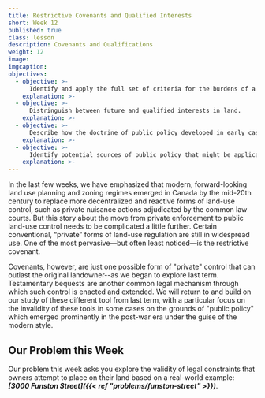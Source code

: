 ```yaml
---
title: Restrictive Covenants and Qualified Interests
short: Week 12
published: true
class: lesson
description: Covenants and Qualifications
weight: 12
image: 
imgcaption: 
objectives:
  - objective: >-
      Identify and apply the full set of criteria for the burdens of a valid restrictive covenant to run with the land.
    explanation: >-
  - objective: >-
      Distringuish between future and qualified interests in land.
    explanation: >-
  - objective: >-
      Describe how the doctrine of public policy developed in early cases dealing with discriminatory restrictive covenants and link this development to the features of the modern style.
    explanation: >-
  - objective: >-
      Identify potential sources of public policy that might be applicable in contemporary cases concerning the validity of restrictive covenants.
    explanation: >-
---
```


In the last few weeks, we have emphasized that modern, forward-looking land use planning and zoning regimes emerged in Canada by the mid-20th century to replace more decentralized and reactive forms of land-use control, such as private nuisance actions adjudicated by the common law courts. But this story about the move from private enforcement to public land-use control needs to be complicated a little further. Certain conventional, “private” forms of land-use regulation are still in widespread use. One of the most pervasive—but often least noticed—is the restrictive covenant.

Covenants, however, are just one possible form of "private" control that can outlast the original landowner--as we began to explore last term. Testamentary bequests are another common legal mechanism through which such control is enacted and extended. We will return to and build on our study of these different tool from last term, with a particular focus on the invalidity of these tools in some cases on the grounds of "public policy" which emerged prominently in the post-war era under the guise of the modern style. 


## Our Problem this Week

Our problem this week asks you explore the validity of legal constraints that owners attempt to place on their land based on a real-world example: ***[3000 Funston Street]({{< ref "problems/funston-street" >}})***.